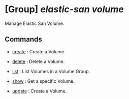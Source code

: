 # [Group] _elastic-san volume_

Manage Elastic San Volume.

## Commands

- [create](/Commands/elastic-san/volume/_create.md)
: Create a Volume.

- [delete](/Commands/elastic-san/volume/_delete.md)
: Delete a Volume.

- [list](/Commands/elastic-san/volume/_list.md)
: List Volumes in a Volume Group.

- [show](/Commands/elastic-san/volume/_show.md)
: Get a specific Volume.

- [update](/Commands/elastic-san/volume/_update.md)
: Create a Volume.
